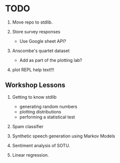 # TODO

1. Move repo to stdlib.

2. Store survey responses

   - Use Google sheet API?

3. Anscombe's quartet dataset

   - Add as part of the plotting lab?

4. plot REPL help text!!!


## Workshop Lessons

1. Getting to know stdlib

   * generating random numbers
   * plotting distributions
   * performing a statistical test

2. Spam classifier

3. Synthetic speech generation using Markov Models

4. Sentiment analysis of SOTU.

5. Linear regression.
